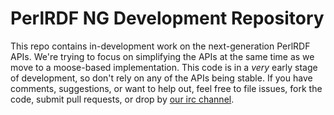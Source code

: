 PerlRDF NG Development Repository
=================================

This repo contains in-development work on the next-generation PerlRDF APIs.
We're trying to focus on simplifying the APIs at the same time as we move to
a moose-based implementation. This code is in a *very* early stage of
development, so don't rely on any of the APIs being stable. If you have
comments, suggestions, or want to help out, feel free to file issues,
fork the code, submit pull requests, or drop by [our irc channel](irc://irc.perl.org/perlrdf).
